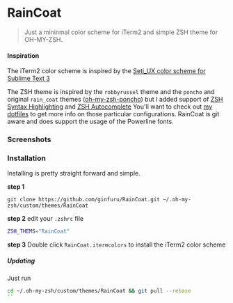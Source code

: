 # RainCoat

>Just a mininmal color scheme for iTerm2 and simple ZSH theme for OH-MY-ZSH. 

#### Inspiration
The iTerm2 color scheme is inspired by the [Seti_UX color scheme for Sublime Text 3](https://github.com/ctf0/Seti_UX)

The ZSH theme is inspired by the `robbyrussel` theme and the `poncho` and original `rain_coat` themes ([oh-my-zsh-poncho](https://github.com/RainyDayMedia/oh-my-zsh-poncho)) but I added support of [ZSH Syntax Highlighting](https://github.com/zsh-users/zsh-syntax-highlighting) and [ZSH Autocomplete](https://github.com/zsh-users/zsh-autosuggestions) You'll want to check out [my dotfiles](https://github.com/ginfuru/dotfiles) to get more info on those particular configurations. RainCoat is git aware and does support the usage of the Powerline fonts.

### Screenshots



### Installation

Installing is pretty straight forward and simple. 

**step 1**

```shell
git clone https://github.com/ginfuru/RainCoat.git ~/.oh-my-zsh/custom/themes/RainCoat
```

**step 2** edit your `.zshrc` file
```zsh
ZSH_THEMS="RainCoat"
```

**step 3**
Double click `RainCoat.itermcolors` to install the iTerm2 color scheme

##### Updating

Just run 
```zsh 
cd ~/.oh-my-zsh/custom/themes/RainCoat && git pull --rebase
``
